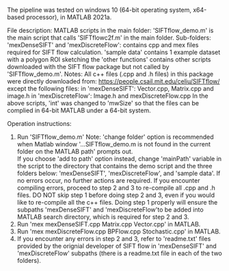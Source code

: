 The pipeline was tested on windows 10 (64-bit operating system, x64-based processor),
in MATLAB 2021a. 

File description: 
MATLAB scripts in the main folder: 
  'SIFTflow_demo.m' is the main script that calls 'SIFTflowc2f.m' in the main folder. 
Sub-folders: 
  'mexDenseSIFT' and 'mexDiscreteFlow': contains cpp and mex files required for SIFT 
  flow calculation. 
  'sample data' contains 1 example dataset with a polygon ROI sketching the 
  'other functions' contains other scripts downloaded with the SIFT flow package but
   not called by 'SIFTflow_demo.m'. 
Notes: 
  All c++ files (.cpp and .h files) in this package were directly downloaded from: 
  https://people.csail.mit.edu/celiu/SIFTflow/
  except the following files: 
  in 'mexDenseSIFT': Vector.cpp, Matrix.cpp and image.h 
  in 'mexDiscreteFlow': Image.h and mexDiscreteFlow.cpp
  In the above scripts, 'int' was changed to 'mwSize' so that the files can be complied
  in 64-bit MATLAB under a 64-bit system. 


Operation instructions: 
1. Run 'SIFTflow_demo.m' 
   Note:  'change folder' option is recommended when Matlab window '...SIFTflow_demo.m
   is not found in the current folder on the MATLAB path' prompts out.  
   If you choose 'add to path' option instead, change 'mainPath' variable in the script 
   to the directory that contains the demo script and the three folders below: 
    'mexDenseSIFT', 'mexDiscreteFlow', and 'sample data'. 
   If no errors occur, no further actions are required. If you encounter compiling 
   errors, proceed to step 2 and 3 to re-compile all .cpp and .h files. 
   DO NOT skip step 1 before doing step 2 and 3, even if you would like to re-compile
   all the c++ files. Doing step 1 properly will ensure the subpaths 'mexDenseSIFT' and
   'mexDiscreteFlow'to be added into MATLAB search directory, which is required for step
   2 and 3. 
2. Run 'mex mexDenseSIFT.cpp Matrix.cpp Vector.cpp' in MATLAB. 
3. Run 'mex mexDiscreteFlow.cpp BPFlow.cpp Stochastic.cpp' in MATLAB. 
4. If you encounter any errors in step 2 and 3, refer to 'readme.txt' files provided by 
   the orignial developer of SIFT flow in 'mexDenseSIFT' and 'mexDiscreteFlow' subpaths 
   (there is a readme.txt file in each of the two folders). 
